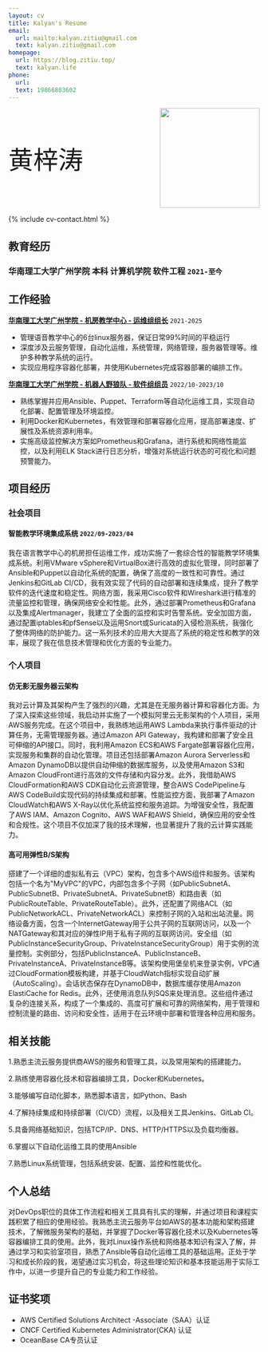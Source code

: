 ```yaml
---
layout: cv
title: Kalyan's Resume
email:
  url: mailto:kalyan.zitiu@gmail.com
  text: kalyan.zitiu@gmail.com
homepage:
  url: https://blog.zitiu.top/
  text: kalyan.life
phone:
  url: 
  text: 19866803602
---
```


<div style="display: flex; justify-content: space-between; align-items: center;">
  <span style="font-size: 50px;"> 黄梓涛</span>
  <img src="https://gcore.jsdelivr.net/gh/Kalyan-zitiu/TyporaIMG/img/tou.jpg" style="width: 200px; height: auto;"/>
</div>

<!--
include contact information from the front matter
Supported arguments:
    - homepage: url, text
    - phone
    - email
    - phone
-->

{% include cv-contact.html %}

## 教育经历

### 华南理工大学广州学院 本科 计算机学院 软件工程 `2021-至今`

## 工作经验

[**华南理工大学广州学院 - 机房教学中心 - 运维组组长**](https://wy.gcu.edu.cn/2023/0523/c768a150266/page.htm) `2021-2025`

+ 管理语音教学中心的6台linux服务器，保证日常99%时间的平稳运行
+ 深度涉及云服务管理，自动化运维，系统管理，网络管理，服务器管理等。维护多种教学系统的运行。
+ 实现应用程序容器化部署，并使用Kubernetes完成容器部署的编排工作。

[**华南理工大学广州学院 - 机器人野狼队 - 软件组组员**](https://gcubot.cn) `2022/10-2023/10`

+  熟练掌握并应用Ansible、Puppet、Terraform等自动化运维工具，实现自动化部署、配置管理及环境监控。
+ 利用Docker和Kubernetes，有效管理和部署容器化应用，提高部署速度、扩展性及系统资源利用率。
+ 实施高级监控解决方案如Prometheus和Grafana，进行系统和网络性能监控，以及利用ELK Stack进行日志分析，增强对系统运行状态的可视化和问题预警能力。



## 项目经历
### 社会项目
#### **智能教学环境集成系统**  `2022/09-2023/04`
  我在语言教学中心的机房担任运维工作，成功实施了一套综合性的智能教学环境集成系统。利用VMware vSphere和VirtualBox进行高效的虚拟化管理，同时部署了Ansible和Puppet以自动化系统的配置，确保了高度的一致性和可靠性。通过Jenkins和GitLab CI/CD，我有效实现了代码的自动部署和连续集成，提升了教学软件的迭代速度和稳定性。网络方面，我采用Cisco软件和Wireshark进行精准的流量监控和管理，确保网络安全和性能。此外，通过部署Prometheus和Grafana以及集成Alertmanager，我建立了全面的监控和实时告警系统。安全加固方面，通过配置iptables和pfSense以及运用Snort或Suricata的入侵检测系统，我强化了整体网络的防护能力。这一系列技术的应用大大提高了系统的稳定性和教学的效率，展现了我在信息技术管理和优化方面的专业能力。

### 个人项目
#### **仿无影无服务器云架构** 
  我对云计算及其架构产生了强烈的兴趣，尤其是在无服务器计算和容器化方面。为了深入探索这些领域，我启动并实施了一个模拟阿里云无影架构的个人项目，采用AWS服务完成。在这个项目中，我熟练地运用AWS Lambda来执行事件驱动的计算任务，无需管理服务器。通过Amazon API Gateway，我构建和部署了安全且可伸缩的API接口。同时，我利用Amazon ECS和AWS Fargate部署容器化应用，实现服务和集群的自动化管理。项目还包括部署Amazon Aurora Serverless和Amazon DynamoDB以提供自动伸缩的数据库服务，以及使用Amazon S3和Amazon CloudFront进行高效的文件存储和内容分发。此外，我借助AWS CloudFormation和AWS CDK自动化云资源管理，整合AWS CodePipeline与AWS CodeBuild实现代码的持续集成和部署。性能监控方面，我部署了Amazon CloudWatch和AWS X-Ray以优化系统监控和服务追踪。为增强安全性，我配置了AWS IAM、Amazon Cognito、AWS WAF和AWS Shield，确保应用的安全性和合规性。这个项目不仅加深了我的技术理解，也显著提升了我的云计算实践能力。

#### **高可用弹性B/S架构**

  搭建了一个详细的虚拟私有云（VPC）架构，包含多个AWS组件和服务。该架构包括一个名为"MyVPC"的VPC，内部包含多个子网（如PublicSubnetA、PublicSubnetB、PrivateSubnetA、PrivateSubnetB）和路由表（如PublicRouteTable、PrivateRouteTable）。此外，还配置了网络ACL（如PublicNetworkACL、PrivateNetworkACL）来控制子网的入站和出站流量。网络设备方面，包含一个InternetGateway用于公共子网的互联网访问，以及一个NATGateway和其对应的弹性IP用于私有子网的互联网访问。安全组（如PublicInstanceSecurityGroup、PrivateInstanceSecurityGroup）用于实例的流量控制。实例部分，包括PublicInstanceA、PublicInstanceB、PrivateInstanceA、PrivateInstanceB等。该架构使用堡垒机来登录实例，VPC通过CloudFormation模板构建，并基于CloudWatch指标实现自动扩展（AutoScaling）。会话状态保存在DynamoDB中，数据库缓存使用Amazon ElastiCache for Redis。此外，还使用消息队列SQS来处理消息。这些组件通过复杂的连接关系，构成了一个集成的、高度可扩展和可靠的网络架构，用于管理和控制流量的路由、访问和安全性，适用于在云环境中部署和管理各种应用和服务。

## 相关技能
1.熟悉主流云服务提供商AWS的服务和管理工具，以及常用架构的搭建能力。

2.熟练使用容器化技术和容器编排工具，Docker和Kubernetes。

3.能够编写自动化脚本，熟悉脚本语言，如Python、Bash

4.了解持续集成和持续部署（CI/CD）流程，以及相关工具Jenkins、GitLab CI。

5.具备网络基础知识，包括TCP/IP、DNS、HTTP/HTTPS以及负载均衡器。

6.掌握以下自动化运维工具的使用Ansible

7.熟悉Linux系统管理，包括系统安装、配置、监控和性能优化。

## 个人总结
  对DevOps职位的具体工作流程和相关工具具有扎实的理解，并通过项目和课程实践积累了相应的使用经验。我熟悉主流云服务平台如AWS的基本功能和架构搭建技术，了解微服务架构的基础，并掌握了Docker等容器化技术以及Kubernetes等容器编排工具的使用。此外，我对Linux操作系统和网络基本知识有深入了解，并通过学习和实验室项目，熟悉了Ansible等自动化运维工具的基础运用。正处于学习和成长阶段的我，渴望通过实习机会，将这些理论知识和基本技能运用于实际工作中，以进一步提升自己的专业能力和工作经验。



## 证书奖项
- AWS Certified Solutions Architect -Associate（SAA）认证
- CNCF Certified Kubernetes Administrator(CKA) 认证
- OceanBase CA专员认证
